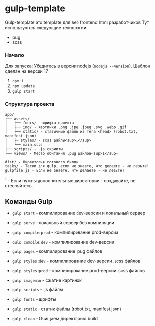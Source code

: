 # gulp-template

Gulp-template это template для веб frontend html разработчиков
Тут используются следующие технологии:
- pug
- scss

### Начало
Для запуска:
Убедитесь в версии nodejs (`nodejs --version`). Шаблон сделан на версии 17

1. `npm i`
2. `npm update`
3. `gulp start`

### Структура проекта
```
app/
├── assets/
│   ├── fonts/ - Шрифты проекта
│   ├── img/ - Картинки .png .jpg .jpeg .svg .webp .gif
│   ├── static/ - статичные файлы из тега <head> (robot.txt, manifest.json)
│   ├─ styles/ - scss файлы<sup>1</sup>
│   └── main.scss
├── scripts/ - .js скрипты
└── views/ - Место обитания .pug файлов<sup>1</sup>

dist/ - Директория готового билда
tasks/ - Таски для gulp, если не знаете, что делаете - не лезьте!
gulpfile.js - Если не знаете, что делаете - не лезьте!
```

<sup>1</sup> - Если нужны дополнительные директории - создавайте, не стесняйтесь.

## Команды Gulp

- `gulp start` - компилирование dev-версии и локальный сервер
- `gulp serve` - локальный сервер без компиляции

- `gulp compile:prod` - компилирование prod-версии
- `gulp compile:dev` - компилирование dev-версии


- `gulp pages` - компилирование .pug файлов

- `gulp styles:dev` - компилирование dev-версии .scss файлов
- `gulp styles:prod` - компилирование prod-версии .scss файлов

- `gulp imagemin` - сжатие картинок
- `gulp scripts` - .js файлы
- `gulp fonts` - шрифты
- `gulp static` - статик файлы (robot.txt, manifest.json)

- `gulp clean` - Очищаем директорию build

[comment]: <> (Gulp template is a template for web html developers!)

[comment]: <> (It includes)

[comment]: <> (1. pug)

[comment]: <> (2. scss)
